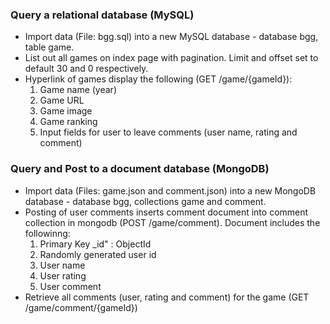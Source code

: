 ### Query a relational database (MySQL)
- Import data (File: bgg.sql) into a new MySQL database - database bgg, table game.
- List out all games on index page with pagination. Limit and offset set to default 30 and 0 respectively.
- Hyperlink of games display the following (GET /game/{gameId}):
    1. Game name (year)
    2. Game URL
    3. Game image
    4. Game ranking
    5. Input fields for user to leave comments (user name, rating and comment)

### Query and Post to a document database (MongoDB)
- Import data (Files: game.json and comment.json) into a new MongoDB database - database bgg, collections game and comment.
- Posting of user comments inserts comment document into comment collection in mongodb (POST /game/comment). Document includes the followinng:
    1. Primary Key _id" : ObjectId
    2. Randomly generated user id
    3. User name
    4. User rating
    5. User comment
- Retrieve all comments (user, rating and comment) for the game (GET /game/comment/{gameId})